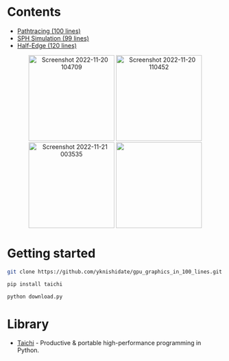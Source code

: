 
# Contents

- [Pathtracing (100 lines)](./pathtracing.html)
- [SPH Simulation (99 lines)](./sph.html)
- [Half-Edge (120 lines)](./halfedge.html)

<p align="center">
<img width="200" alt="Screenshot 2022-11-20 104709" src="https://user-images.githubusercontent.com/30839669/202879206-871f86e3-4327-40a8-b006-e2f1e0544fd9.png">
<img width="200" alt="Screenshot 2022-11-20 110452" src="https://user-images.githubusercontent.com/30839669/202879237-c0aec041-3445-4212-ab60-31e677231bde.png">
<img width="200" alt="Screenshot 2022-11-21 003535" src="https://user-images.githubusercontent.com/30839669/202911192-aeb5bc13-a7aa-4369-9b7d-b5d3eadec466.png">
<img width="200" alt="" src="https://user-images.githubusercontent.com/30839669/203077113-528aa457-29ad-4bed-b887-2157e97cb66d.png">
</p>

# Getting started

```sh
git clone https://github.com/yknishidate/gpu_graphics_in_100_lines.git

pip install taichi

python download.py
```

# Library

- [Taichi](https://github.com/taichi-dev/taichi) - Productive & portable high-performance programming in Python.
